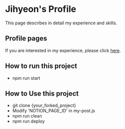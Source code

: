 # Jihyeon's Profile

This page describes in detail my experience and skills.

## Profile pages

If you are interested in my experience, please click [here](https://hajihyeon.github.io/profile/).

## How to run this project
- npm run start

## How to Use this project
- git clone {your_forked_project}
- Modify 'NOTION_PAGE_ID' in my-post.js
- npm run clean
- npm run deploy

